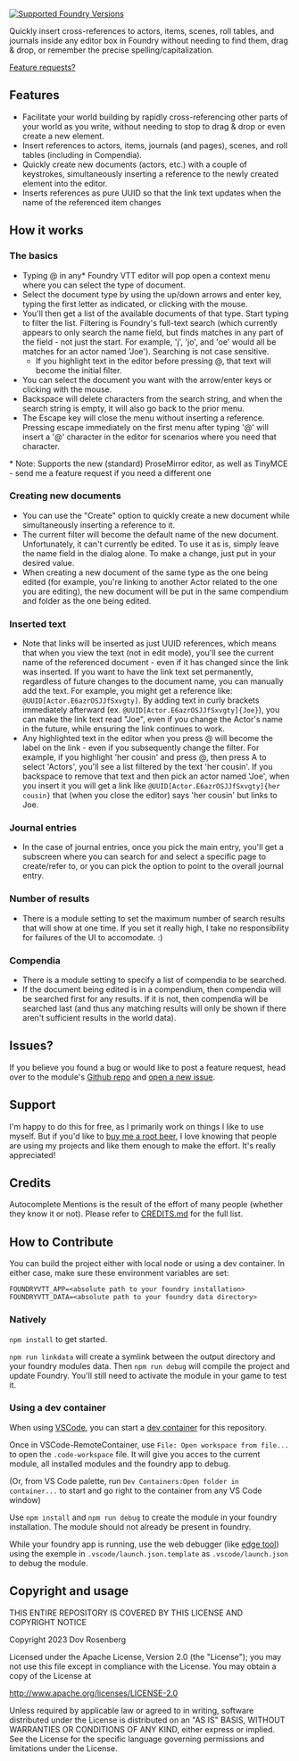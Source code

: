 [![Supported Foundry Versions](https://img.shields.io/endpoint?url=https://foundryshields.com/version?url=https://github.com/dovrosenberg/fvtt-autocomplete-mentions/raw/master/static/module.json)](https://github.com/dovrosenberg/fvtt-autocomplete-mentions)

Quickly insert cross-references to actors, items, scenes, roll tables, and journals inside any editor box in Foundry without needing to find them, drag & drop, or remember the precise spelling/capitalization.

[Feature requests?](https://github.com/dovrosenberg/fvtt-autocomplete-mentions/issues/new/choose)

## Features
- Facilitate your world building by rapidly cross-referencing other parts of your world as you write, 
without needing to stop to drag & drop or even create a new element. 
- Insert references to actors, items, journals (and pages), scenes, and roll tables (including in Compendia).
- Quickly create new documents (actors, etc.) with a couple of keystrokes, simultaneously inserting a reference 
to the newly created element into the editor.
- Inserts references as pure UUID so that the link text updates when the name of the referenced item changes 

## How it works
### The basics
- Typing @ in any* Foundry VTT editor will pop open a context menu where you can select the type of document.
- Select the document type by using the up/down arrows and enter key, typing the first letter as indicated, 
or clicking with the mouse.
- You'll then get a list of the available documents of that type.  Start typing to filter the list.  Filtering is Foundry's full-text search (which currently appears to only search the name field, but finds matches in any part of the field - not just the start.  For example, 'j', 'jo', and 'oe' would all be matches for an actor named 'Joe'). Searching is not case sensitive.
  - If you highlight text in the editor before pressing @, that text will become the initial filter.
- You can select the document you want with the arrow/enter keys or clicking with the mouse.  
- Backspace will delete characters from the search string, and when the search string is empty, it will also go back to the prior menu.  
- The Escape key will close the menu without inserting a reference.  Pressing escape immediately on the first menu after typing '@' will insert a '@' character in the editor for scenarios where you need that character. 

\* Note: Supports the new (standard) ProseMirror editor, as well as TinyMCE - send me a feature request if 
you need a different one

### Creating new documents
- You can use the "Create" option to quickly create a new document while simultaneously inserting a reference to it.
- The current filter will become the default name of the new document.  Unfortunately, it can't currently be edited.  To use it as is, simply leave the name field in the dialog alone.  To make a change, just put in your desired value.
- When creating a new document of the same type as the one being edited (for example, you're linking to another Actor related to the one you are editing), the new document will be put in the same compendium and folder as the one being edited.

### Inserted text
- Note that links will be inserted as just UUID references, which means that when you view the text (not in edit mode), you'll see the current name of the referenced document - even if it has changed since the link was inserted. If you want to have the link text set permanently, regardless of future changes to the document name, you can manually add the text. For example, you might get a reference like: `@UUID[Actor.E6azrOSJJfSxvgty]`. By adding text in curly brackets immediately afterward (ex. `@UUID[Actor.E6azrOSJJfSxvgty]{Joe}`), you can make the link text read "Joe", even if you change the Actor's name in the future, while ensuring the link continues to work.
- Any highlighted text in the editor when you press @ will become the label on the link - even if you subsequently change the filter.  For example, if you highlight 'her cousin' and press @, then press A to select 'Actors', you'll see a list filtered by the text 'her cousin'.  If you backspace to remove that text and then pick an actor named 'Joe', when you insert it you will get a link like `@UUID[Actor.E6azrOSJJfSxvgty]{her cousin}` that (when you close the editor) says 'her cousin' but links to Joe.

### Journal entries
- In the case of journal entries, once you pick the main entry, you'll get a subscreen where you can search for and select a specific page to create/refer to, or you can pick the option to point to the overall journal entry.

### Number of results
- There is a module setting to set the maximum number of search results that will show at one time.  If you set it really high, I take no responsibility for failures of the UI to accomodate. :) 

### Compendia
- There is a module setting to specify a list of compendia to be searched.  
- If the document being edited is in a compendium, then compendia will be searched first for any results.  If it is not, then compendia will be searched last (and thus any matching results will only be shown if there aren't sufficient results in the world data).

## Issues?

If you believe you found a bug or would like to post a feature request, head over to the module's [Github repo](https://github.com/dovrosenberg/fvtt-autocomplete-mentions) and [open a new issue](https://github.com/dovrosenberg/fvtt-autocomplete-mentions/issues/new/choose).

## Support

I'm happy to do this for free, as I primarily work on things I like to use myself.  But if you'd like to [buy me a root beer](https://ko-fi.com/phloro), I love knowing that people are using my projects and like them enough to make the effort. It's really appreciated!  

## Credits

Autocomplete Mentions is the result of the effort of many people (whether they know it or not). Please refer to [CREDITS.md](https://github.com/dovrosenberg/fvtt-autocomplete-mentions/blob/master/CREDITS.md) for the full list.

## How to Contribute
You can build the project either with local node or using a dev container.  In either case, make sure these environment variables are set:
```
FOUNDRYVTT_APP=<absolute path to your foundry installation>
FOUNDRYVTT_DATA=<absolute path to your foundry data directory>
```

### Natively
`npm install` to get started.

`npm run linkdata` will create a symlink between the output directory and your foundry modules data.  Then `npm run debug` will compile the project and update Foundry.  You'll still need to activate the module in your game to test it.

### Using a dev container
When using [VSCode](https://code.visualstudio.com/), you can start a [dev container](https://code.visualstudio.com/docs/devcontainers/create-dev-container) for this repository. 

Once in VSCode-RemoteContainer, use `File: Open workspace from file...` to open the `.code-workspace` file. It will give you acces to the current module, all installed modules and the foundry app to debug.

(Or, from VS Code palette, run `Dev Containers:Open folder in container...` to start and go right to the container from any VS Code window)

Use `npm install` and `npm run debug` to create the module in your foundry installation. The module should not already be present in foundry.

While your foundry app is running, use the web debugger (like [edge tool](https://marketplace.visualstudio.com/items?itemName=ms-edgedevtools.vscode-edge-devtools)) using the exemple in `.vscode/launch.json.template` as `.vscode/launch.json` to debug the module.

## Copyright and usage
THIS ENTIRE REPOSITORY IS COVERED BY THIS LICENSE AND COPYRIGHT NOTICE

Copyright 2023 Dov Rosenberg

Licensed under the Apache License, Version 2.0 (the "License");
you may not use this file except in compliance with the License.
You may obtain a copy of the License at

  http://www.apache.org/licenses/LICENSE-2.0

Unless required by applicable law or agreed to in writing, software
distributed under the License is distributed on an "AS IS" BASIS,
WITHOUT WARRANTIES OR CONDITIONS OF ANY KIND, either express or implied.
See the License for the specific language governing permissions and
limitations under the License.
